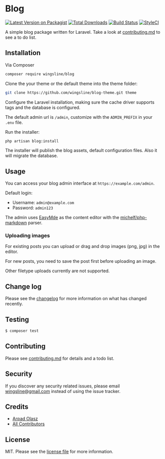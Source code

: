 # Blog

[![Latest Version on Packagist][ico-version]][link-packagist]
[![Total Downloads][ico-downloads]][link-downloads]
[![Build Status][ico-travis]][link-travis]
[![StyleCI][ico-styleci]][link-styleci]

A simple blog package written for Laravel. Take a look at [contributing.md](contributing.md) to see a to do list.

## Installation

Via Composer

``` bash
composer require wingsline/blog
```

Clone the your theme or the default theme into the theme folder:

```bash
git clone https://github.com/wingsline/blog-theme.git theme
```

Configure the Laravel installation, making sure the cache driver supports tags and the database is configured.

The default admin url is `/admin`, customize with the `ADMIN_PREFIX` in your `.env` file.

Run the installer:

```bash
php artisan blog:install
```

The installer will publish the blog assets, default configuration files. Also it will migrate the database.


## Usage

You can access your blog admin interface at `https://example.com/admin`.

Default login:

* Username: `admin@example.com`
* Password: `admin123`

The admin uses [EasyMde](https://github.com/Ionaru/easy-markdown-editor) as the content editor with the [michelf/php-markdown](https://github.com/michelf/php-markdown) parser.

### Uploading images

For existing posts you can upload or drag and drop images (png, jpg) in the editor. 

For new posts, you need to save the post first before uploading an image.

Other filetype uploads currently are not supported.

## Change log

Please see the [changelog](changelog.md) for more information on what has changed recently.

## Testing

``` bash
$ composer test
```

## Contributing

Please see [contributing.md](contributing.md) for details and a todo list.

## Security

If you discover any security related issues, please email wingsline@gmail.com instead of using the issue tracker.

## Credits

- [Arpad Olasz][link-author]
- [All Contributors][link-contributors]

## License

MIT. Please see the [license file](license.md) for more information.

[ico-version]: https://img.shields.io/packagist/v/wingsline/blog.svg?style=flat-square
[ico-downloads]: https://img.shields.io/packagist/dt/wingsline/blog.svg?style=flat-square
[ico-travis]: https://img.shields.io/travis/wingsline/blog/master.svg?style=flat-square
[ico-styleci]: https://styleci.io/repos/219611248/shield

[link-packagist]: https://packagist.org/packages/wingsline/blog
[link-downloads]: https://packagist.org/packages/wingsline/blog
[link-travis]: https://travis-ci.org/wingsline/blog
[link-styleci]: https://styleci.io/repos/219611248
[link-author]: https://github.com/wingsline
[link-contributors]: ../../contributors
